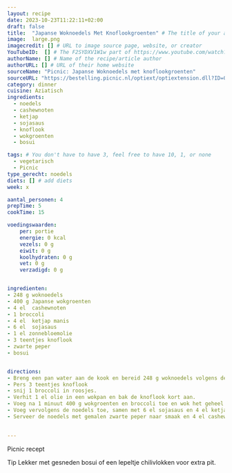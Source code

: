 ```yaml
---
layout: recipe
date: 2023-10-23T11:22:11+02:00
draft: false
title:  "Japanse Woknoedels Met Knoflookgroenten" # The title of your awesome recipe
image:  large.png
imagecredit: [] # URL to image source page, website, or creator
YouTubeID:  [] # The F2SYDXV1W1w part of https://www.youtube.com/watch?v=F2SYDXV1W1w
authorName: [] # Name of the recipe/article author
authorURL: [] # URL of their home website
sourceName: "Picnic: Japanse Woknoedels met knoflookgroenten"
sourceURL: "https://bestelling.picnic.nl/optiext/optiextension.dll?ID=0wx0t9VzFjrkQy4YI74Iwt5BHEXy2Sc1GEKoThysWfW8H54KD_3OGaiBXmaUY93J8gwB_5oMaomRA4171u5CizvNBUdnQd0NKjri4buB"
category: dinner
cuisine: Aziatisch
ingredients:
  - noedels
  - cashewnoten
  - ketjap
  - sojasaus
  - knoflook
  - wokgroenten
  - bosui

tags: # You don't have to have 3, feel free to have 10, 1, or none
  - vegetarisch
  - Picnic
type_gerecht: noedels
diets: [] # add diets
week: x

aantal_personen: 4
prepTime: 5
cookTime: 15

voedingswaarden:
    per: portie
    energie: 0 kcal
    vezels: 0 g
    eiwit: 0 g
    koolhydraten: 0 g
    vet: 0 g
    verzadigd: 0 g


ingredienten:
- 248 g	woknoedels
- 400 g	Japanse wokgroenten
- 4 el	cashewnoten
- 1	broccoli
- 4 el	ketjap manis
- 6 el	sojasaus
- 1 el zonnebloemolie
- 3 teentjes knoflook 
- zwarte peper
- bosui


directions:
- Breng een pan water aan de kook en bereid 248 g woknoedels volgens de verpakking.
- Pers 3 teentjes knoflook
- snij 1 broccoli in roosjes.
- Verhit 1 el olie in een wokpan en bak de knoflook kort aan. 
- Voeg na 1 minuut 400 g wokgroenten en broccoli toe en wok het geheel gedurende 5 minuten.
- Voeg vervolgens de noedels toe, samen met 6 el sojasaus en 4 el ketjap manis, en verwarm alles 2 minuten.
- Serveer de noedels met gemalen zwarte peper naar smaak en 4 el cashewnoten.
 

---
```


Picnic recept

Tip
Lekker met gesneden bosui of een lepeltje chilivlokken voor extra pit. 
